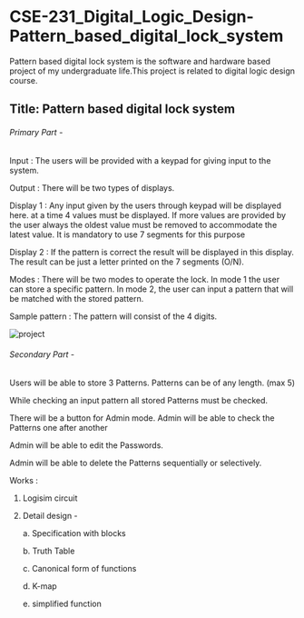 # CSE-231_Digital_Logic_Design-Pattern_based_digital_lock_system
Pattern based digital lock system is the software and hardware based project of my undergraduate life.This project is related to digital logic design course.


## Title: Pattern based digital lock system

###### Primary Part - 

Input : The users will be provided with a keypad for giving input to the system.

Output : There will be two types of displays.

Display 1 : Any input given by the users through keypad will be displayed here. at a time 4 values must be displayed. If more values are provided by the user always the oldest value must be removed to accommodate the latest value. It is mandatory to use 7 segments for this purpose

Display 2 : If the pattern is correct the result will be displayed in this display. The result can be just a letter printed on the 7 segments (O/N).

Modes : There will be two modes to operate the lock. In mode 1 the user can store a specific pattern. In mode 2, the user can input a pattern that will be matched with the stored pattern. 

Sample pattern : The pattern will consist of the 4 digits.


 
 ![project](https://user-images.githubusercontent.com/48995708/72919892-7400d880-3d72-11ea-84f6-5577ddcd8491.jpg)

                                         
                                                              

###### Secondary Part - 

Users will be able to store 3 Patterns. Patterns can be of any length. (max 5)

While checking an input pattern all stored Patterns must be checked.

There will be a button for Admin mode. Admin will be able to check the Patterns one after another

Admin will be able to edit the Passwords.

Admin will be able to delete the Patterns sequentially or selectively. 


Works :

1. Logisim circuit

2. Detail design - 

      a. Specification with blocks

      b. Truth Table

      c. Canonical form of functions   

      d. K-map

      e. simplified function
